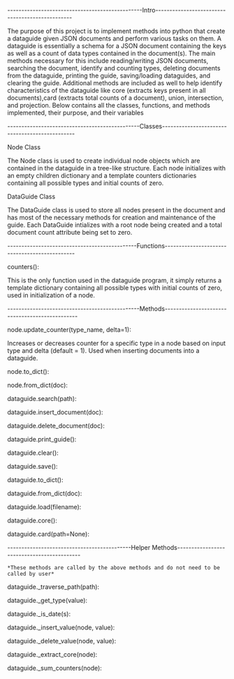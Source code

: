 ------------------------------------------------Intro------------------------------------------------

The purpose of this project is to implement methods into python that create a dataguide
given JSON documents and perform various tasks on them. A dataguide is essentially a schema
for a JSON document containing the keys as well as a count of data types contained in the
document(s). The main methods necessary for this include reading/writing JSON documents,
searching the document, identify and counting types, deleting documents from the dataguide, 
printing the guide, saving/loading dataguides, and clearing the guide. Additional methods 
are included as well to help identify characteristics of the dataguide like core (extracts 
keys present in all documents),card (extracts total counts of a document), union, 
intersection, and projection. Below contains all the classes, functions, and methods 
implemented, their purpose, and their variables

-----------------------------------------------Classes-----------------------------------------------

Node Class

  The Node class is used to create individual node objects which are contained in the 
  dataguide in a tree-like structure. Each node initializes with an empty children 
  dictionary and a template counters dictionaries containing all possible types and initial 
  counts of zero.

DataGuide Class

  The DataGuide class is used to store all nodes present in the document and has most of the
  necessary methods for creation and maintenance of the guide. Each DataGuide intializes with 
  a root node being created and a total document count attribute being set to zero.

----------------------------------------------Functions----------------------------------------------

counters():

  This is the only function used in the dataguide program, it simply returns a template dictionary 
  containing all possible types with initial counts of zero, used in initialization of a node.

-----------------------------------------------Methods-----------------------------------------------

node.update_counter(type_name, delta=1):

  Increases or decreases counter for a specific type in a node based on input type and delta 
  (default = 1). Used when inserting documents into a dataguide.

node.to_dict():

node.from_dict(doc):

dataguide.search(path):

dataguide.insert_document(doc):

dataguide.delete_document(doc):

dataguide.print_guide():

dataguide.clear():

dataguide.save():

dataguide.to_dict():

dataguide.from_dict(doc):

dataguide.load(filename):

dataguide.core():

dataguide.card(path=None):

--------------------------------------------Helper Methods-------------------------------------------
    
    *These methods are called by the above methods and do not need to be called by user*

dataguide._traverse_path(path):

dataguide._get_type(value):

dataguide._is_date(s):

dataguide._insert_value(node, value):

dataguide._delete_value(node, value):

dataguide._extract_core(node):

dataguide._sum_counters(node):

